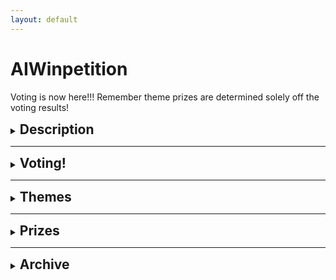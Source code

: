 ```yaml
---
layout: default
---
```


# AIWinpetition

Voting is now here!!! Remember theme prizes are determined solely off the voting results!

<div>
  <details>
    <summary><h2 style="display: inline;">Description</h2></summary>
    <p>The AIWinpetition is an innovation competition conducted by BuildingBloCS.SG in collaboration with AISG. Throughout the competition, students will be able to team up and work on an idea which brings their skills from previous workshops together.
    </p>

    <p>Students will be given various themes to choose from and maximise their creative thinking and computational skills. Finally, various teams will be awarded titles and provided feedback on their ideas, including theme prizes and even some special awards!</p>

  </details>
</div>

---

<div>
  <details>
    <summary><h2 style="display: inline;">Voting!</h2></summary>
    <div>
      <p>Click below to find out more about the submissions from the different teams! You are allowed to vote for different teams for video and prototype winners</p>
      <details>
        <summary><strong>Team 1</strong></summary>
        <br>
        <ul>
          <li>Click <a href="https://drive.google.com/file/d/1U8s-fy0gRW7mOwdchNYDd2XSmduTCnWD/view?usp=sharing">here</a> to view video</li>
          <li>Click <a href="https://drive.google.com/file/d/1b4DzStA6A3Y033goFR3Jh4fnj5PRqUrY/view?usp=sharing">here</a> to view prototype</li>
        </ul>
      </details>
      <br><br>
      <details>
        <summary><strong>Team 2</strong></summary>
        <br>
        <ul>
          <li>Click <a href="https://drive.google.com/file/d/1ZE14izo8y6ZVhJ8eNsHEVMyW8PoIh5Ew/view?usp=sharing">here</a> to view video</li>
          <li>Click <a href="https://drive.google.com/file/d/13LQM7rwg0SaX1MIlNYtd-1mZIszXgT0b/view?usp=sharing">here</a> to view prototype</li>
          <li>Click <a href="https://drive.google.com/file/d/1VipzJ7vtoDPMhfD25O3RxhkKawBAppXL/view?usp=sharing">here</a> to view supporting documents</li> 
          <li>Click <a href="https://github.com/ngjunjay/AIWinpetition_Team2_icantfindaname.py">here</a> to view Github Repository</li>
        </ul>
      </details>
      <br><br>
      <details>
        <summary><strong>Team 3</strong></summary>
        <br>
        <ul>
          <li>Click <a href="https://drive.google.com/file/d/1__Y2M41L3S5DSpuEU1qPjpapkTL7tMKs/view?usp=sharing">here</a> to view video</li>
          <li>Click <a href="https://drive.google.com/file/d/1pr5YyCAzM7T8AU_1K398CU5Ya8puWuvQ/view?usp=sharing">here</a> to view prototype</li>
          <li>Click <a href="https://github.com/Dawn1123-cell/AIWinpetition2_3_Prototype">here</a> to view Github Repository</li>
        </ul>
      </details>
      <br><br>
      <details>
        <summary><strong>Team 4</strong></summary>
        <br>
        <ul>
          <li>Click <a href="https://drive.google.com/file/d/1xbgsM_mjXQf_ddlccJdL25ZmqIGEk_u4/view?usp=sharing">here</a> to view video</li>
          <li>Click <a href="https://drive.google.com/file/d/1XOLvOP5-aiMnAHwVymWfxq-PfhzouAFS/view?usp=sharing">here</a> to view prototype</li>
          <li>Click <a href="https://drive.google.com/file/d/1-5JLUcL6rrfTdMj8OXL0e2Myie_rLML4/view?usp=sharing">here</a> to view supporting documents</li>
          <li>Click <a href="https://github.com/ZiLi-meowzz/AIWinpetition2_Team4_Space_FINAL">here</a> to view Github Repository</li>
        </ul>
      </details>
      <br><br>
      <details>
        <summary><strong>Team 5</strong></summary>
        <br>
        <ul>
          <li>Click <a href="https://drive.google.com/file/d/16AFEOhH57UuEp2r_81Qpb4z6_n4cudfy/view?usp=sharing">here</a> to view video</li>
          <li>Click <a href="https://drive.google.com/file/d/1b42fPJ4G5f12-1SucBPuJkmlJ_ysUjyH/view?usp=sharing">here</a> to view prototype</li>
          <li>Click <a href="https://drive.google.com/file/d/1VIglqXzebQH0nL7p-s2pYOhXSUs6uTWd/view?usp=sharing">here</a> to view supporting documents</li>
          <li>Click <a href="https://github.com/4llysa/AIWinpetition3_5_CGA">here</a> to view Github Repository</li>
        </ul>
      </details>
      <br><br>
      <details>
        <summary><strong>Team 6</strong></summary>
        <br>
        <ul>
          <li>Click <a href="https://drive.google.com/file/d/1Y8f2aF1nvIr_GPvBFpwH0SrtLCX6NEDZ/view?usp=sharing">here</a> to view video</li>
          <li>Click <a href="https://drive.google.com/file/d/1nKsMFwesxBuWn0YQDomlTUPNPYj3p7bi/view?usp=sharing">here</a> to view prototype</li>
          <li>Click <a href="https://drive.google.com/file/d/1VN1lmTQOvN3Wm9nlarGpAI-B_IRiFYUi/view?usp=sharing">here</a> to view supporting documents</li>
          <li>Click <a href="https://github.com/RottenLemons/AIWinpetition3_6_AImax">here</a> to view Github Repository</li>
        </ul>
      </details>
      <br><br>
      <details>
        <summary><strong>Team 7</strong></summary>
        <br>
        <ul>
          <li>Click <a href="https://drive.google.com/file/d/1uqMEng7uGALBAYoLlAz9mu0RvXi900vZ/view?usp=sharing">here</a> to view video</li>
          <li>Click <a href="https://drive.google.com/file/d/14hRwQo3u2tLnUgtkzYXj6MAUZiHInXcv/view?usp=sharing">here</a> to view prototype</li>
          <li>Click <a href="https://drive.google.com/file/d/1X__0Iy5_OTu700qQ8tu0rZo-zjkFjOBE/view?usp=sharing">here</a> to view supporting documents</li>
          <li>Click <a href="https://github.com/ThePyProgrammer/AIWinpetition3_7_FACE">here</a> to view Github Repository</li>
        </ul>
      </details>
      <br><br>
      <details>
        <summary><strong>Team 8</strong></summary>
        <br>
        <ul>
          <li>Click <a href="https://drive.google.com/file/d/1_a90d9pAPJGimHZ6USrrQd88qBFbSZKu/view?usp=sharing">here</a> to view video</li>
          <li>Click <a href="https://drive.google.com/file/d/1KqRRJjUPvhIKWO07xzWEmnaL_aFsIRvT/view?usp=sharing">here</a> to view prototype</li>
          <li>Click <a href="https://github.com/Ishneet0710/AIWinpetition3_8_MusicAI">here</a> to view Github Repository</li>
        </ul>
      </details>
      <br><br>
      <details>
        <summary><strong>Team 9</strong></summary>
        <br>
        <ul>
          <li>Click <a href="https://drive.google.com/file/d/1Midg-7Y6oaODHvglay4Cev7vJjs0lkHH/view?usp=sharing ">here</a> to view video</li>
          <li>Click <a href="https://teachablemachine.withgoogle.com/models/7lF0Kc5ze/">here</a> to view prototype</li>
          <li>Click <a href="https://drive.google.com/file/d/1NCTvxBa3OB4AYgZsWvHqrSwSbn3lyEKD/view?usp=sharing">here</a> to view supporting documents</li>
          <li>Click <a href="https://github.com/IEatRiceWithAFork/AIWinpetition3_9_DetectLah">here</a> to view Github Repository</li>
        </ul>
      </details>
      <br><br>
      <details>
        <summary><strong>Team 10</strong></summary>
        <br>
        <ul>
          <li>Click <a href="https://drive.google.com/file/d/1KWleuXDby9whjHwtsQax7ZeBQnY0MLcc/view?usp=sharing">here</a> to view video</li>
          <li>Click <a href="https://drive.google.com/file/d/1xXZUDAWMDqT9uHh39UJUniIJLvZ9OZFp/view?usp=sharing">here</a> to view prototype</li>
          <li>Click <a href="https://github.com/yewcheng/AIWinpetition2_10_ABI">here</a> to view Github Repository</li>
        </ul>
      </details>
    </div>
    <br><br>
    <iframe src="https://docs.google.com/forms/d/e/1FAIpQLSf0yes2oqDSKG7XfnQwnEddG1h-TBk3t0XoIGXe-9r1QJeDaA/viewform?embedded=true" width="640" height="1140" frameborder="0" marginheight="0" marginwidth="0">Loading…</iframe>
  </details>
</div>

---

<div>
  <details>
    <summary><h2 style="display: inline;">Themes</h2></summary>
    <p>For AIWinpetition 2021, we have a total of 6 themes. For each of the themes, we have prepared a few guiding questions to help you in your ideation process.</p>
    <div>
      <details>
        <summary><strong>Travel the World</strong></summary>
        <br>
        <p>Guiding questions</p>
        <ul>
          <li>How can Singapore boost its tourism sector through AI?</li>
          <li>How can we replicate the fun of travelling?</li>
        </ul>
        <small><i>You do not need to follow or use any of the guiding questions if you do not want to</i></small>
      </details>

      <br><br>

      <details>
        <summary><strong>Gaming</strong></summary>
        <br>
        <p>Guiding questions</p>
        <ul>
          <li>How can AI make games more immersive?</li>
          <li>Can better scene renders be produced, maybe for AR?</li>
          <li>Can NPCs be more realistic? Maybe AI can explore the best ways to play a game?</li>
        </ul>
        <small><i>You do not need to follow or use any of the guiding questions if you do not want to</i></small>
      </details>

      <br><br>

      <details>
        <summary><strong>All about Music</strong></summary>
        <br>
        <p>Guiding questions</p>
        <ul>
          <li>Can AI create a new revolution of music?</li>
          <li>How can AI maintain and promote music culture?</li>
        </ul>
        <small><i>You do not need to follow or use any of the guiding questions if you do not want to</i></small>
      </details>

      <br><br>

      <details>
        <summary><strong>Team Bonding</strong></summary>
        <br>
        <p>Guiding questions</p>
        <ul>
          <li>Can AI boost relationships between families or friendships?</li>
          <li>Can AI improve team dynamics, or even productivity within teams?</li>
        </ul>
        <small><i>You do not need to follow or use any of the guiding questions if you do not want to</i></small>
      </details>

      <br><br>

      <details>
        <summary><strong>Escape from Earth</strong></summary>
        <br>
        <p>Guiding questions</p>
        <ul>
          <li>How can AI be explored in a space context?</li>
          <li>Can AI tackle space debris?</li>
          <li>Can AI be involved in processing data from satellites?</li>
        </ul>
        <small><i>You do not need to follow or use any of the guiding questions if you do not want to</i></small>
      </details>

      <br><br>

      <details>
        <summary><strong>Inspired by Hollywood</strong></summary>
        <br>
        <p>Guiding questions</p>
        <ul>
          <li>Can AI be used in filming or media production, in the Hollywood context?</li>
          <li>Relating to one movie/ film that you have seen, do you think AI can be used in their context? For eg: can AI be used in Harry Potter? </li>
        </ul>
        <small><i>You do not need to follow or use any of the guiding questions if you do not want to</i></small>
      </details>

      <br>

    </div>

  </details>
</div>

---

<div>
  <details>
    <summary><h2 style="display:inline;">Prizes</h2></summary>
    <p>For AIWinpetition 2021, we have 3 types of prizes up for grabs!</p>
    <div>
      <details>
        <summary><strong>6 Theme Awards</strong></summary>
        <br>
        <p>At the end of the AIWinpetition, all submissions would be uploaded online for public voting. The team with the most votes for each theme would win the following prizes!</p>
        <ul>
          <li>BBCS T-shirt</li>
        </ul>
        <small><i>BuildingBloCS reserves the rights to change the prizes at any point in time</i></small>
      </details>

      <br><br>

      <details>
        <summary><strong>5 Point-Based Awards</strong></summary>
        <br>
        <p>Throughout the AIWinpetition, teams are able to win points through participation in various games and trivia on top of submitting of the daily submittables. The top 5 teams with the most points would win the following prizes!</p>
        <ul>
          <li>3 month <a href="https://codecombat.com">CodeCombat</a> subscription allowing access to more than 300 unique and exciting CodeCombat levels! (CS1 - CS6)</li>
        </ul>
        <small><i>BuildingBloCS reserves the rights to change the prizes at any point in time</i></small>
      </details>

      <br><br>

      <details>
        <summary><strong>3 Judges Choice Awards</strong></summary>
        <br>
        <p>On the last day, AISG would be judging the submissions from the various teams, and the top 3 teams chosen by AISG would win the following prizes!</p>
        <ul>
          <li>1 year <a href="https://learn.aisingapore.org">LearnAI subscription</a> allowing access to industry certified AI courses worth around $200+!</li>
        </ul>
        <small><i>BuildingBloCS reserves the rights to change the prizes at any point in time</i></small>
      </details>

      <br>

    </div>

  </details>
</div>

---

<div>
  <details>
    <summary><h2 style="display: inline;">Archive</h2></summary>
    <div>
      <details>
        <summary><h2 style="display: inline;">Schedule (important timings to take note)</h2></summary>
        <div>
          <br>

          <details>
            <summary><strong>(COMPLETED) Day 1</strong></summary>
            <br>
            <table>
              <tr>
                <th><strong>Timings</strong></th>
                <th><strong>Activity</strong></th>
                <th><strong>Description</strong></th>
              </tr>
              <tr>
                <td>0930-0950</td>
                <td>AIWinpetition Briefing</td>
                <td>Briefing would signify the official launch of the AIWinpetition with the release of the themes and announcement of prizes</td>
              </tr>
              <tr>
                <td>1400-1530</td>
                <td>Ideation Time</td>
                <td>Participants are to go into their breakout rooms and start ideating with their team</td>
              </tr>
              <tr>
                <td>1400-2359</td>
                <td>Consultations Slots Open</td>
                <td>Participants who are stuck in the ideation process can proceed to Discord #conference-consultation channel to get a ticket which books them a slot with one of the AI Workshop Speakers who would help them in the ideation process. <i>Note the speakers would not directly give you answers, but rather would prompt you in the right direction</i></td>
              </tr>
              <tr>
                <td><strong>By 2359</strong></td>
                <td><strong>Submission of Stage 1 submittables</strong></td>
                <td><strong>Participants are to submit their ideation documents through the Google Forms below before 2359 in order for them to qualify for stage 1 judging which has up to 400 points for grabs</strong></td>
              </tr>
            </table>
            <br>
            <small><i>Based on the current situations, the schedule is subjected to changes</i></small>
          </details>

          <br><br>

          <details>
            <summary><strong>(COMPLETED) Day 2</strong></summary>
            <br>
            <table>
              <tr>
                <th><strong>Timings</strong></th>
                <th><strong>Activity</strong></th>
                <th><strong>Description</strong></th>
              </tr>
              <tr>
                <td>0945-1045</td>
                <td>Teams work on second submission</td>
                <td>Teams are to work together in their breakout rooms on their prototype</td>
              </tr>
              <tr>
                <td>1445-1550</td>
                <td>Teams work on second submission</td>
                <td>Teams are to work together in their breakout rooms on their prototype</td>
              </tr>
              <tr>
                <td>1630-1745</td>
                <td>Teams work on second submission</td>
                <td>Teams are to work together in their breakout rooms on their prototype</td>
              </tr>
            </table>
            <br>
            <small><i>Based on the current situations, the schedule is subjected to changes</i></small>
          </details>

          <br><br>

          <details>
            <summary><strong>Day 3</strong></summary>
            <br>
            <table>
              <tr>
                <th><strong>Timings</strong></th>
                <th><strong>Activity</strong></th>
                <th><strong>Description</strong></th>
              </tr>
              <tr>
                <td>1025-1730</td>
                <td>Teams to work on final submission</td>
                <td>Teams are to work together in their breakout rooms on their prototype and video</td>
              </tr>
              <tr>
                <td>1100-1300</td>
                <td>Trivia 1</td>
                <td>Complete the following courses on BuildingBloCS Coursemology Website:
                  <ul>
                    <li>"Check Your Understanding: Face Recognition with Python"</li>
                  </ul>
                </td>
              </tr>
              <tr>
                <td>1400-1430</td>
                <td>Games 1</td>
                <td><a href="https://research.google.com/semantris">Semantris</a> is a word association game powered by machine learning made by Google.
                  <ul>
                    <li>Part 1: List words related to the prompt as quickly as possible (Arcade Mode).</li>
                    <li>Part 2: Summarise the technology behind Semantris in 150 words using advanced keywords related to machine learning.</li>
                  </ul>
                </td>
              </tr>
              <tr>
                <td>1500-1600</td>
                <td>Trivia 2</td>
                <td>Complete the following courses on BuildingBloCS Coursemology Website:
                  <ul>
                    <li>"Check Your Understanding: Introduction to Machine Learning"</li>
                    <li>"Check Your Understanding: Dino AI"</li>
                    <li>"Check Your Understanding: Music with AI"</li>
                  </ul>
                </td>
              </tr>
              <tr>
                <td>1630-1700</td>
                <td>Games 2</td>
                <td>More details to be released soon!</td>
              </tr>
            </table>
            <br>
            <small><i>Based on the current situations, the schedule is subjected to changes</i></small>
          </details>

          <br>
        </div>

      </details>
    </div>

    <br><br>

    <div>
      <details>
        <summary><h2 style="display:inline;">Submissions</h2></summary>
        <br>
        <div>
          <details>
            <summary><strong>Final Submission (opens at 1645, closes at 2359)</strong></summary>
            <br>
            <p><strong>Submit your final prototype and pitch video by day 3, 2359 below.</strong> We will return the feedback and announce the results by Sunday, 2359.</p>

            <p>This submission will be graded and up to
              <ul>
                <li>
                  <strong>400 points</strong> for the pitch video
                  <ul>
                    <li>Explain your idea fully in your pitch video.</li>
                    <li>Do not upload your pitch video to the repository, just attach the file directly to the Google Form.</li>
                  </ul>
                </li>
                <li>
                  <strong>1000 points</strong> for the prototype
                  <ul>
                    <li>It is recommended to submit a supporting document alongside your prototype so we can understand the technology implemented and the justification for their use.</li>
                    <li>Put your prototype and relevant documents in a Github repository, named <span style="color: red;">AIWinpetition3_TeamNumber_ProjectName</span>, and submit the repository link.</li>
                  </ul>
                </li>
              </ul>
            </p>

            <p><u>Please note code and non-code options are allowed, but the main focus is for you to present your idea well</u>.</p>

            <p>Thank you and good luck!</p>

            <p>Please submit your entries <a href="https://docs.google.com/forms/d/e/1FAIpQLSeZBf5OwPFPgD1fGWGbjSRVMp8W7nKBaKLOlobkLvlfWlJwjw/viewform">here</a> <strong>before 2359</strong>. All late submissions will be penalised.</p>
          </details>

          <br><br>

          <details>
            <summary><strong>Trivia 1 Submission (opens at 1130, closes at 1300)</strong></summary>
            <br>
            <p>Head over to <a href="https://go.buildingblocs.sg/coursemology">BuildingBloCS Coursemology Website</a> to and complete the following courses</p>
            <ul>
              <li><strong>Check Your Understanding: Face Recognition with Python</strong></li>
            </ul>

            <p>You can gain up to <strong>400 points</strong></p>

            <p>Please do this on the Coursemology Website <strong>before 1300</strong> as we would be taking the scores off there.</p>
          </details>

          <br><br>

          <details>
            <summary><strong>Games 1 Submission (opens at 1400, closes at 1430)</strong></summary>
            <br>
            <p><a href="https://research.google.com/semantris">Semantris</a> is a word association game powered by machine learning made by Google.</p>
            <ul>
              <li>Part 1: List words related to the prompt as quickly as possible (Arcade Mode).</li>
              <li>Part 2: Summarise the technology behind Semantris in 150 words using advanced keywords related to machine learning.</li>
            </ul>

            <p>You can gain up to <strong>400 points</strong></p>

            <p>Please submit your answers <a href="https://go.buildingblocs.sg/games/1">here</a> <strong>before 1430</strong></p>


          </details>

          <br><br>

          <details>
            <summary><strong>Trivia 2 Submission (opens at 1500, closes at 1600)</strong></summary>
            <br>
            <p>Head over to <a href="https://go.buildingblocs.sg/coursemology">BuildingBloCS Coursemology Website</a> to and complete the following courses</p>
            <ul>
              <li><strong>Check Your Understanding: Introduction to Machine Learning</strong></li>
              <li><strong>Check Your Understanding: Dino AI</strong></li>
              <li><strong>Check Your Understanding: Music with AI</strong></li>
            </ul>

            <p>You can gain up to <strong>400 points</strong></p>

            <p>Please do this on the Coursemology Website <strong>before 1600</strong> as we would be taking the scores off there.</p>
          </details>

          <br><br>

          <details>
            <summary><strong>Games 2 Submission (opens at 1630, closes at 1700)</strong></summary>
            <br>
            <p>Head over to <a href="https://affinelayer.com/pixsrv/">Pixsrv</a></p>
            <ul>
              <li>
                Task 1
                <ul>
                  <li>Draw a museum with the facades tool, and submit a photo file of the converted drawing.</li>
                  <li>Judged on how closely it resembles a museum and its <strong>aesthetics</strong>.</li>
                </ul>
              </li>
              <li>
                Task 2
                <ul>
                  <li>Summarise how Image-to-Image demonstration works in 150 words using advanced machine learning keywords.</li>
                </ul>
              </li>
            </ul>

            <p>You can gain up to <strong>400 points</strong></p>

            <p>Please submit your answers <a href="https://go.buildingblocs.sg/games/2">here</a> <strong>before 1700</strong></p>
          </details>

          <br>
        </div>

      </details>
    </div>

    <br><br>

    <div>
      <details>
        <summary><h2 style="display:inline;">Resources</h2></summary>
        <p>The organisers have compiled a list of resources <a href="https://go.buildingblocs.sg/winpetition/booklet/details">here</a>. Do use them wisely!</p>

        <p>On top of that if you require any help during the competition, feel free to get a ticket within our <a href="https://go.buildingblocs.sg/discord">Discord Server</a> (under #conference-consultation), and our organisers would be there to assist you.</p>

      </details>
    </div>

  </details>
  
</div>
